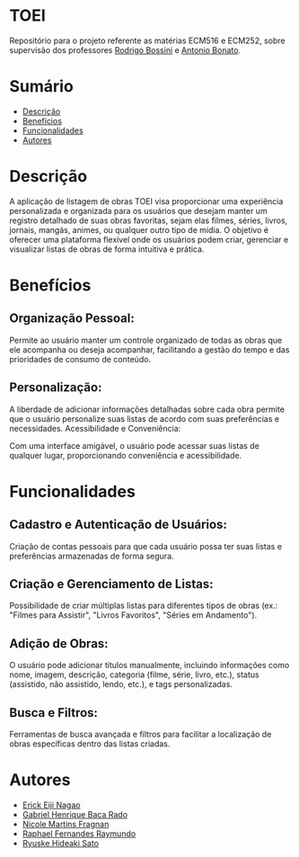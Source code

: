 # TOEI
Repositório para o projeto referente as matérias ECM516 e ECM252, sobre supervisão dos professores [Rodrigo Bossini](https://github.com/professorbossini) e [Antonio Bonato](https://github.com/asbonato).

# Sumário

- [Descrição](#Descrição)
- [Benefícios](#Benefícios)
- [Funcionalidades](#Funcionalidades)
- [Autores](#Autores)


# Descrição 

A aplicação de listagem de obras TOEI visa proporcionar uma experiência personalizada e organizada para os usuários que desejam manter um registro detalhado de suas obras favoritas, sejam elas filmes, séries, livros, jornais, mangás, animes, ou qualquer outro tipo de mídia. O objetivo é oferecer uma plataforma flexível onde os usuários podem criar, gerenciar e visualizar listas de obras de forma intuitiva e prática.

# Benefícios

## Organização Pessoal:

Permite ao usuário manter um controle organizado de todas as obras que ele acompanha ou deseja acompanhar, facilitando a gestão do tempo e das prioridades de consumo de conteúdo.

## Personalização:

A liberdade de adicionar informações detalhadas sobre cada obra permite que o usuário personalize suas listas de acordo com suas preferências e necessidades.
Acessibilidade e Conveniência:

Com uma interface amigável, o usuário pode acessar suas listas de qualquer lugar, proporcionando conveniência e acessibilidade.

# Funcionalidades

## Cadastro e Autenticação de Usuários:

Criação de contas pessoais para que cada usuário possa ter suas listas e preferências armazenadas de forma segura.

## Criação e Gerenciamento de Listas:

Possibilidade de criar múltiplas listas para diferentes tipos de obras (ex.: "Filmes para Assistir", "Livros Favoritos", "Séries em Andamento").

## Adição de Obras:

O usuário pode adicionar títulos manualmente, incluindo informações como nome, imagem, descrição, categoria (filme, série, livro, etc.), status (assistido, não assistido, lendo, etc.), e tags personalizadas.

## Busca e Filtros:

Ferramentas de busca avançada e filtros para facilitar a localização de obras específicas dentro das listas criadas.

# Autores

- [Erick Eiji Nagao](https://github.com/ErickNagao)
- [Gabriel Henrique Baca Rado](https://github.com/Gabriel-HBR)
- [Nicole Martins Fragnan](https://github.com/nicmf)
- [Raphael Fernandes Raymundo](https://github.com/RaphaelRAY)
- [Ryuske Hideaki Sato](https://github.com/Dragonrhs)
